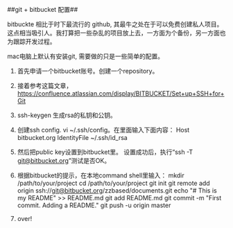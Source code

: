 ##git + bitbucket 配置##

bitbuckte 相比于时下最流行的 github, 其最牛之处在于可以免费创建私人项目。这点相当吸引人。我打算把一些杂乱的项目放上去，一方面为个备份，另一方面也为跟踪开发过程。

mac电脑上默认有安装git, 需要做的只是一些简单的配置。

1. 首先申请一个bitbucket账号。创建一个repository。
2. 接着参考这篇文章，https://confluence.atlassian.com/display/BITBUCKET/Set+up+SSH+for+Git
3. ssh-keygen 生成rsa的私钥和公钥。
4. 创建ssh config.
vi ~/.ssh/config。在里面输入下面内容：
Host bitbucket.org
 IdentityFile ~/.ssh/id_rsa
5. 然后把public key设置到bitbucket里。
    设置成功后，执行“ssh -T git@bitbucket.org”测试是否OK。
6. 根据bitbucket的提示，在本地command shell里输入：
mkdir /path/to/your/project
cd /path/to/your/project
git init
git remote add origin ssh://git@bitbucket.org/zzbased/documents.git
echo "# This is my README" >> README.md
git add README.md
git commit -m "First commit. Adding a README."
git push -u origin master

7. over!